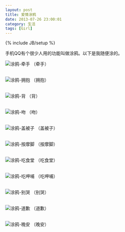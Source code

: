 ```yaml
---
layout: post
title: 爱情涂鸦
date: 2013-07-26 23:00:01
category: 生活
tags: [Girl]
---
```

{% include JB/setup %}

手机QQ有个很少人用的功能叫做涂鸦。以下是我随便涂的。

<!--more-->
![涂鸦-牵手](/images/2013-07-26-tuya01-qianshou.JPG)
（牵手）
<br><br>

![涂鸦-拥抱](/images/2013-07-26-tuya02-yongbao.JPG)
（拥抱）
<br><br>

![涂鸦-背](/images/2013-07-26-tuya03-bei.JPG)
（背）
<br><br>

![涂鸦-吻](/images/2013-07-26-tuya04-wen.JPG)
（吻）
<br><br>

![涂鸦-盖被子](/images/2013-07-26-tuya05-gaibeizi.JPG)
（盖被子）
<br><br>

![涂鸦-按摩脚](/images/2013-07-26-tuya06-anmojiao.JPG)
（按摩脚）
<br><br>

![涂鸦-吃食堂](/images/2013-07-26-tuya07-chishitang.JPG)
（吃食堂）
<br><br>

![涂鸦-吃呷哺](/images/2013-07-26-tuya08-chixiabu.JPG)
（吃呷哺）
<br><br>

![涂鸦-别哭](/images/2013-07-26-tuya09-bieku.JPG)
（别哭）
<br><br>

![涂鸦-道歉](/images/2013-07-26-tuya10-daoqian.JPG)
（道歉）
<br><br>

![涂鸦-晚安](/images/2013-07-26-tuya11-wanan.JPG)
（晚安）
